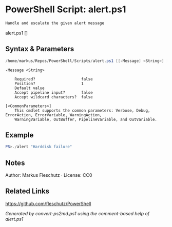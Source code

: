 # PowerShell Script: alert.ps1
```powershell
Handle and escalate the given alert message
```

alert.ps1 [<message>]

## Syntax & Parameters
```powershell
/home/markus/Repos/PowerShell/Scripts/alert.ps1 [[-Message] <String>] [<CommonParameters>]
```

```
-Message <String>
    
    Required?                    false
    Position?                    1
    Default value                
    Accept pipeline input?       false
    Accept wildcard characters?  false
```

```
[<CommonParameters>]
    This cmdlet supports the common parameters: Verbose, Debug, ErrorAction, ErrorVariable, WarningAction, 
    WarningVariable, OutBuffer, PipelineVariable, and OutVariable.
```

## Example
```powershell
PS>./alert "Harddisk failure"
```


## Notes
Author: Markus Fleschutz · License: CC0

## Related Links
https://github.com/fleschutz/PowerShell

*Generated by convert-ps2md.ps1 using the comment-based help of alert.ps1*

